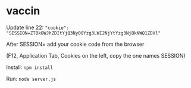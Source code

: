 # vaccin
Update line 22: `"cookie": "SESSION=ZTBkOWJhZDItYjQ3Ny00Yzg3LWI2NjYtYzg3NjBkNWQ1ZDVl"`

After SESSION= add your cookie code from the browser

(F12, Application Tab, Cookies on the left, copy the one names SESSION)


Install:
`npm install`

Run:
`node server.js`
